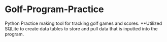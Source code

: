 # Golf-Program-Practice
Python Practice making tool for tracking golf games and scores.
**Utilized SQLite to create data tables to store and pull data that is inputted into the program.  
